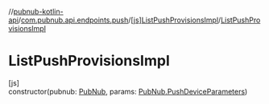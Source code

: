 //[pubnub-kotlin-api](../../../index.md)/[com.pubnub.api.endpoints.push](../index.md)/[[js]ListPushProvisionsImpl](index.md)/[ListPushProvisionsImpl](-list-push-provisions-impl.md)

# ListPushProvisionsImpl

[js]\
constructor(pubnub: [PubNub](../../[root]/-pub-nub/index.md), params: [PubNub.PushDeviceParameters](../../[root]/-pub-nub/-push-device-parameters/index.md))
